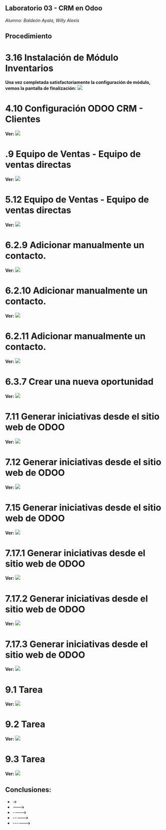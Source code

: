 ## Laboratorio 03 - CRM en Odoo
*Alumno: Baldeón Ayala, Willy Alexis*

## Procedimiento

# 3.16 Instalación de Módulo Inventarios
**Una vez completada satisfactoriamente la configuración de módulo, vemos la pantalla de finalización:**
    ![](https://github.com/WillyBaldeon/Integraci-n-de-Sistemas-Empresariales-Avanzados/blob/master/Semana%203/3.16%20Configuraci%C3%B3n%20ODOO%20CRM%20-%20Planificador%20de%20ventas.png)


# 4.10 Configuración ODOO CRM - Clientes
**Ver:**
    ![](https://github.com/WillyBaldeon/Integraci-n-de-Sistemas-Empresariales-Avanzados/blob/master/Semana%203/4.10%20Configuraci%C3%B3n%20ODOO%20CRM%20-%20Clientes.png)

# .9 Equipo de Ventas - Equipo de ventas directas
**Ver:**
    ![](https://github.com/WillyBaldeon/Integraci-n-de-Sistemas-Empresariales-Avanzados/blob/master/Semana%203/5.9%20Equipo%20de%20Ventas%20-%20Equipo%20de%20ventas%20directas.png)

# 5.12 Equipo de Ventas - Equipo de ventas directas
**Ver:**
    ![](https://github.com/WillyBaldeon/Integraci-n-de-Sistemas-Empresariales-Avanzados/blob/master/Semana%203/5.12%20Equipo%20de%20Ventas%20-%20Equipo%20de%20ventas%20directas.png)

# 6.2.9 Adicionar manualmente un contacto.
**Ver:**
    ![](https://github.com/WillyBaldeon/Integraci-n-de-Sistemas-Empresariales-Avanzados/blob/master/Semana%203/6.2.9%20Adicionar%20manualmente%20un%20contacto..png)

# 6.2.10 Adicionar manualmente un contacto.
**Ver:**
    ![](https://github.com/WillyBaldeon/Integraci-n-de-Sistemas-Empresariales-Avanzados/blob/master/Semana%203/6.2.10%20Adicionar%20manualmente%20un%20contacto..png)

# 6.2.11 Adicionar manualmente un contacto.
**Ver:**
    ![](https://github.com/WillyBaldeon/Integraci-n-de-Sistemas-Empresariales-Avanzados/blob/master/Semana%203/6.2.11%20Adicionar%20manualmente%20un%20contacto..png)

# 6.3.7 Crear una nueva oportunidad
**Ver:**
    ![](https://github.com/WillyBaldeon/Integraci-n-de-Sistemas-Empresariales-Avanzados/blob/master/Semana%203/6.3.7%20Crear%20una%20nueva%20oportunidad.png)

# 7.11 Generar iniciativas desde el sitio web de ODOO
**Ver:**
    ![](https://github.com/WillyBaldeon/Integraci-n-de-Sistemas-Empresariales-Avanzados/blob/master/Semana%203/7.11%20Generar%20iniciativas%20desde%20el%20sitio%20web%20de%20ODOO.png)

# 7.12 Generar iniciativas desde el sitio web de ODOO
**Ver:**
    ![](https://github.com/WillyBaldeon/Integraci-n-de-Sistemas-Empresariales-Avanzados/blob/master/Semana%203/7.12%20Generar%20iniciativas%20desde%20el%20sitio%20web%20de%20ODOO.png)

# 7.15 Generar iniciativas desde el sitio web de ODOO
**Ver:**
    ![](https://github.com/WillyBaldeon/Integraci-n-de-Sistemas-Empresariales-Avanzados/blob/master/Semana%203/7.15%20Generar%20iniciativas%20desde%20el%20sitio%20web%20de%20ODOO.png)

# 7.17.1 Generar iniciativas desde el sitio web de ODOO
**Ver:**
    ![](https://github.com/WillyBaldeon/Integraci-n-de-Sistemas-Empresariales-Avanzados/blob/master/Semana%203/7.17.1%20Generar%20iniciativas%20desde%20el%20sitio%20web%20de%20ODOO.png)

# 7.17.2 Generar iniciativas desde el sitio web de ODOO
**Ver:**
    ![](https://github.com/WillyBaldeon/Integraci-n-de-Sistemas-Empresariales-Avanzados/blob/master/Semana%203/7.17.2%20Generar%20iniciativas%20desde%20el%20sitio%20web%20de%20ODOO.png)

# 7.17.3 Generar iniciativas desde el sitio web de ODOO
**Ver:**
    ![](https://github.com/WillyBaldeon/Integraci-n-de-Sistemas-Empresariales-Avanzados/blob/master/Semana%203/7.17.3%20Generar%20iniciativas%20desde%20el%20sitio%20web%20de%20ODOO.png)

# 9.1 Tarea
**Ver:**
    ![](https://github.com/WillyBaldeon/Integraci-n-de-Sistemas-Empresariales-Avanzados/blob/master/Semana%203/9.1%20Tarea.png)

# 9.2 Tarea
**Ver:**
    ![](https://github.com/WillyBaldeon/Integraci-n-de-Sistemas-Empresariales-Avanzados/blob/master/Semana%203/9.2%20Tarea.png)

# 9.3 Tarea
**Ver:**
    ![](https://github.com/WillyBaldeon/Integraci-n-de-Sistemas-Empresariales-Avanzados/blob/master/Semana%203/9.3%20Tarea.png)

## Conclusiones:
* ->
* --->
* ---->
* ----->
* ------>
